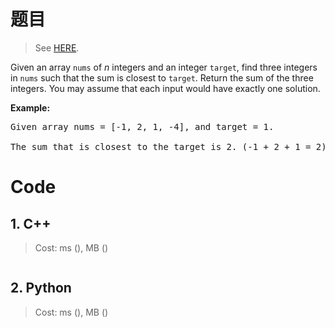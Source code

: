 # 题目

> See [HERE](https://leetcode.com/problems/3sum-closest/).

<div><p>Given an array <code>nums</code> of <em>n</em> integers and an integer <code>target</code>, find three integers in <code>nums</code>&nbsp;such that the sum is closest to&nbsp;<code>target</code>. Return the sum of the three integers. You may assume that each input would have exactly one solution.</p>

<p><strong>Example:</strong></p>

<pre>Given array nums = [-1, 2, 1, -4], and target = 1.

The sum that is closest to the target is 2. (-1 + 2 + 1 = 2).
</pre>
</div>

# Code 

## 1. C++

> Cost: ms (), MB ()

```C++

```

## 2. Python

> Cost: ms (), MB ()

```python

```
